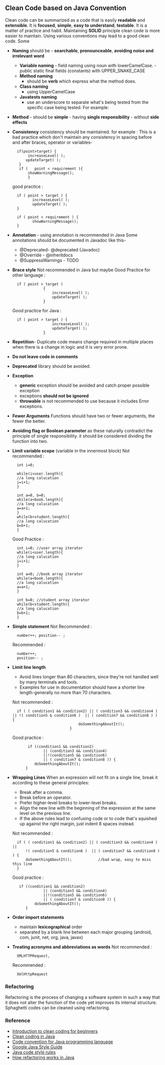 ﻿


## Clean Code based on Java Convention
Clean code can be summarized as a code that is easily **readable** and **extensible**. It is **focused**, **simple**, **easy to understand**, **testable**. It is a matter of practice and habit. Maintaining **SOLID** principle clean code is more easier to maintain. Using various conventions may lead to a good clean code. Some 
- **Naming** should be - **searchable**, **pronounceable**, **avoiding noise and irrelevant word**
	- **Variable naming**
			- field naming using noun with lowerCamelCase.
			- public static final fields (constants) with UPPER_SNAKE_CASE
	- **Method naming**
		-  should be **verb** which express what the method does.
	- **Class naming**
		- using UpperCamelCase
	- **Javatests naming**
		- use an underscore to separate what's being tested from the specific case being tested. For example:
		
- **Method**
		-  should be **simple**
		- having **single responsibility**
		- without **side effects**
		
- **Consistency**
consistency should be maintained. for example :
This is a bad practice which don't maintain any consistency in spacing before and after braces, operator or variables- 

	    if(point>target) {
	    	 increaseLevel( );
	        updateTarget( );
	     }
	     if	(	point < requirement	){
		     showWarningMessage(); 
		     }
	good practice :
	

	    if ( point > target ) {
	    	   increaseLevel( );
	    	   updateTarget( );
	    }
	    
	    if ( point < requirement ) {
	    	   showWarningMessage(); 
	    }


- **Annotation** - using annotation is recommended in Java
Some annotations should be documented in Javadoc like this-
	- @Deprecated- @deprecated (Javadoc)
	- @Override - @inheritdocs
	- @SuppressWarnings - TODO
	
- **Brace style** 
Not recommended in Java but maybe Good Practice for other language :			

	    if ( point > target ) 
	    		    {
	    	    	    increaseLevel( );
	        	    	updateTarget( );
	        	    }

	Good practice for Java :

	    if ( point > target ) {
	    	    	    increaseLevel( );
	        	    	updateTarget( );
	        	    }

- **Repetition**- Duplicate code means change required in multiple places when there is a change in logic and it is very error prone.
- **Do not leave code in comments**
- **Deprecated** library should be avoided.
-  **Exception**
	- **generic** exception should be avoided and catch proper possible exception
	- exceptions **should not be ignored**
	- **throwable** is not recommended to use because it includes Error exceptions.
- **Fewer Arguments**
Functions should have two or fewer arguments, the fewer the better. 
- **Avoiding flag or Boolean parameter** as these naturally contradict the principle of single responsibility. it should be considered dividing the function into two.
- **Limit variable scope** (variable in the innermost block)
Not recommended :

	    int i=0;
	    
	    while(i<user.length){
	    //a long calucation
	    i=i+1;
	    }
	    
	    int a=0, b=0;
	    while(a<book.length){
	    //a long calucation
	    a=a+1;
	    }
	    while(b<student.length){
	    //a long calucation
	    b=b+1;
	    }

	Good Practice :		
	    
	    int i=0; //user array iterator
	    while(i<user.length){
	    //a long calucation
	    i=i+1;
	    }
	    
	    int a=0; //book array iterator
	    while(a<book.length){
	    //a long calucation
	    a=a+1;
	    }

		int b=0; //student array iterator
	    while(b<student.length){
	    //a long calucation
	    b=b+1;
	    }
- **Simple statement**
Not Recommended :

	    number++; position-- ; 

	Recommended :

		number++; 
		position-- ; 

- **Limit line length**
	- Avoid lines longer than 80 characters, since they're not handled well by many terminals and tools.
	- Examples for use in documentation should have a shorter line length-generally no more than 70 characters.

	Not recommended :
		
		if ( ( condition1 && condition2) || ( condition3 && condition4 ) || !( condition5 & condition6 )  || ( condition7 && condition8 ) ) { 
					        	    doSomethingAboutIt();          
					        	}	
	
	

	Good practice : 

		     if ((condition1 && condition2)
	                || (condition3 && condition4)
	                ||!(condition5 && condition6)
	                || ( condition7 & condition8 )) {
	            doSomethingAboutIt();
	        } 

- **Wrapping Lines**
When an expression will not fit on a single line, break it according to these general principles:
	- Break after a comma.
	- Break before an operator.
	- Prefer higher-level breaks to lower-level breaks.
	- Align the new line with the beginning of the expression at the same level on the previous line.
	- If the above rules lead to confusing code or to code that's squished up against the right margin, just indent 8 spaces instead.

	Not recommended :

		if ( ( condition1 && condition2) || ( condition3 && condition4 ) || 
			!( condition5 & condition6 )  || ( condition7 && condition8 ) ) { 
		    doSomethingAboutIt();            //bad wrap, easy to miss this line
		} 
	Good practice : 

	     if ((condition1 && condition2)
	                || (condition3 && condition4)
	                ||!(condition5 && condition6)
	                || ( condition7 & condition8 )) {
	            doSomethingAboutIt();
	        } 

- **Order import statements**
	- maintain **lexicographical** order
	- separated by a blank line between each major grouping (android, com,  junit, net, org, java,  javax)
- **Treating acronyms and abbreviations as words** 
Not recommended :

	    XMLHTTPRequest,

	Recommended :

	    XmlHttpRequest 


### Refactoring
Refactoring is the process of changing a software system in such a way that it does not alter the function of the code yet improves its internal structure. Sphaghetti codes can be cleaned using refactoring.

### Reference
- [Introduction to clean coding for beginners](https://www.freecodecamp.org/news/clean-coding-for-beginners/)
- [Clean coding in Java](https://www.baeldung.com/java-clean-code#:~:text=Broadly,%20clean%20code%20can%20be,tutorial%20how%20this%20builds%20up.)
- [Code convention for Java programming language](https://source.android.com/setup/contribute/code-style#define-fields-in-standard-places)
- [Google Java Style Guide](https://google.github.io/styleguide/javaguide.html)
- [Java code style rules](https://source.android.com/setup/contribute/code-style#define-fields-in-standard-places)
- [How refactoring works in Java](https://codegym.cc/groups/posts/196-how-refactoring-works-in-java) 

